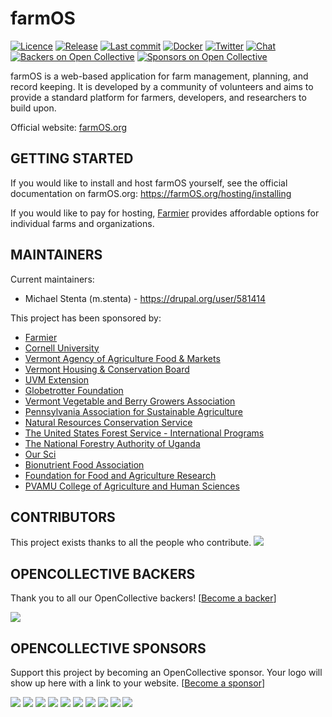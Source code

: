 # farmOS

[![Licence](https://img.shields.io/badge/Licence-GPL%202.0-blue.svg)](https://opensource.org/licenses/GPL-2.0/)
[![Release](https://img.shields.io/github/release/farmOS/farmOS.svg?style=flat)](https://github.com/farmOS/farmOS/releases)
[![Last commit](https://img.shields.io/github/last-commit/farmOS/farmOS.svg?style=flat)](https://github.com/farmOS/farmOS/commits)
[![Docker](https://img.shields.io/docker/pulls/farmos/farmos.svg)](https://hub.docker.com/r/farmos/farmos/)
[![Twitter](https://img.shields.io/twitter/follow/farmOSorg.svg?label=%40farmOSorg&style=flat)](https://twitter.com/farmOSorg)
[![Chat](https://img.shields.io/matrix/farmOS:matrix.org.svg)](https://riot.im/app/#/room/#farmOS:matrix.org)
[![Backers on Open Collective](https://opencollective.com/farmOS/backers/badge.svg)](#backers) 
[![Sponsors on Open Collective](https://opencollective.com/farmOS/sponsors/badge.svg)](#sponsors)

farmOS is a web-based application for farm management, planning, and record
keeping. It is developed by a community of volunteers and aims to provide a
standard platform for farmers, developers, and researchers to build upon.

Official website: [farmOS.org](https://farmOS.org)

## GETTING STARTED

If you would like to install and host farmOS yourself, see the official
documentation on farmOS.org: https://farmOS.org/hosting/installing

If you would like to pay for hosting, [Farmier](https://farmier.com) provides
affordable options for individual farms and organizations.

## MAINTAINERS

Current maintainers:
 * Michael Stenta (m.stenta) - https://drupal.org/user/581414

This project has been sponsored by:
 * [Farmier](http://farmier.com)
 * [Cornell University](http://www.cornell.edu)
 * [Vermont Agency of Agriculture Food & Markets](http://agriculture.vermont.gov)
 * [Vermont Housing & Conservation Board](http://www.vhcb.org)
 * [UVM Extension](https://www.uvm.edu/extension)
 * [Globetrotter Foundation](http://globetrotterfoundation.org)
 * [Vermont Vegetable and Berry Growers Association](http://www.uvm.edu/vtvegandberry)
 * [Pennsylvania Association for Sustainable Agriculture](https://pasafarming.org)
 * [Natural Resources Conservation Service](https://www.nrcs.usda.gov)
 * [The United States Forest Service - International Programs](https://www.fs.fed.us/about-agency/international-programs)
 * [The National Forestry Authority of Uganda](https://www.nfa.org.ug/)
 * [Our Sci](http://our-sci.net)
 * [Bionutrient Food Association](https://bionutrient.org)
 * [Foundation for Food and Agriculture Research](https://foundationfar.org/)
 * [PVAMU College of Agriculture and Human Sciences](https://www.pvamu.edu/cahs/)

## CONTRIBUTORS

This project exists thanks to all the people who contribute.
<a href="https://github.com/farmOS/farmOS/graphs/contributors"><img src="https://opencollective.com/farmOS/contributors.svg?width=890&button=false" /></a>

## OPENCOLLECTIVE BACKERS

Thank you to all our OpenCollective backers! [[Become a backer](https://opencollective.com/farmOS#backer)]

<a href="https://opencollective.com/farmOS#backers" target="_blank"><img src="https://opencollective.com/farmOS/backers.svg?width=890"></a>

## OPENCOLLECTIVE SPONSORS

Support this project by becoming an OpenCollective sponsor. Your logo will show up here with a link to your website. [[Become a sponsor](https://opencollective.com/farmOS#sponsor)]

<a href="https://opencollective.com/farmOS/sponsor/0/website" target="_blank"><img src="https://opencollective.com/farmOS/sponsor/0/avatar.svg"></a>
<a href="https://opencollective.com/farmOS/sponsor/1/website" target="_blank"><img src="https://opencollective.com/farmOS/sponsor/1/avatar.svg"></a>
<a href="https://opencollective.com/farmOS/sponsor/2/website" target="_blank"><img src="https://opencollective.com/farmOS/sponsor/2/avatar.svg"></a>
<a href="https://opencollective.com/farmOS/sponsor/3/website" target="_blank"><img src="https://opencollective.com/farmOS/sponsor/3/avatar.svg"></a>
<a href="https://opencollective.com/farmOS/sponsor/4/website" target="_blank"><img src="https://opencollective.com/farmOS/sponsor/4/avatar.svg"></a>
<a href="https://opencollective.com/farmOS/sponsor/5/website" target="_blank"><img src="https://opencollective.com/farmOS/sponsor/5/avatar.svg"></a>
<a href="https://opencollective.com/farmOS/sponsor/6/website" target="_blank"><img src="https://opencollective.com/farmOS/sponsor/6/avatar.svg"></a>
<a href="https://opencollective.com/farmOS/sponsor/7/website" target="_blank"><img src="https://opencollective.com/farmOS/sponsor/7/avatar.svg"></a>
<a href="https://opencollective.com/farmOS/sponsor/8/website" target="_blank"><img src="https://opencollective.com/farmOS/sponsor/8/avatar.svg"></a>
<a href="https://opencollective.com/farmOS/sponsor/9/website" target="_blank"><img src="https://opencollective.com/farmOS/sponsor/9/avatar.svg"></a>
